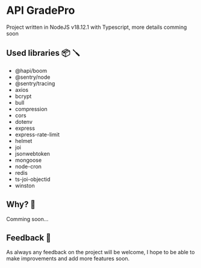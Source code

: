 # API GradePro

Project written in NodeJS v18.12.1 with Typescript, more details comming soon

## Used libraries 📦 🪛
- @hapi/boom
- @sentry/node
- @sentry/tracing
- axios
- bcrypt
- bull
- compression
- cors
- dotenv
- express
- express-rate-limit
- helmet
- joi
- jsonwebtoken
- mongoose
- node-cron
- redis
- ts-joi-objectid
- winston

## Why? 🤔
Comming soon...

## Feedback 👐
As always any feedback on the project will be welcome, I hope to be able to make improvements and add more features soon.
